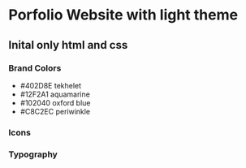 # Porfolio Website with light theme

## Inital only html and css


### Brand Colors
- #402D8E tekhelet
- #12F2A1 aquamarine
- #102040 oxford blue
- #C8C2EC periwinkle

### Icons

### Typography


